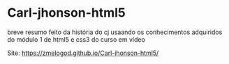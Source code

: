 # Carl-jhonson-html5
 breve resumo feito da história do cj usaando os conhecimentos adquiridos do módulo 1 de html5 e css3 do curso em vídeo
 
 
Site: https://zmelogod.github.io/Carl-jhonson-html5/
